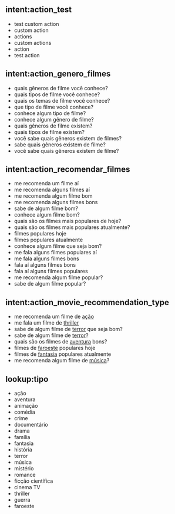 ## intent:action_test
- test custom action
- custom action
- actions
- custom actions
- action
- test action

## intent:action_genero_filmes
- quais gêneros de filme você conhece?
- quais tipos de filme você conhece?
- quais os temas de filme você conhece?
- que tipo de filme você conhece?
- conhece algum tipo de filme?
- conhece algum gênero de filme?
- quais gêneros de filme existem?
- quais tipos de filme existem?
- você sabe quais gêneros existem de filmes?
- sabe quais gêneros existem de filme?
- você sabe quais gêneros existem de filme?

## intent:action_recomendar_filmes
- me recomenda um filme aí
- me recomenda alguns filmes aí
- me recomenda algum filme bom
- me recomenda alguns filmes bons
- sabe de algum filme bom?
- conhece algum filme bom?
- quais são os filmes mais populares de hoje?
- quais são os filmes mais populares atualmente?
- filmes populares hoje
- filmes populares atualmente
- conhece algum filme que seja bom?
- me fala alguns filmes populares aí
- me fala alguns filmes bons
- fala aí alguns filmes bons
- fala aí alguns filmes populares
- me recomenda algum filme popular?
- sabe de algum filme popular?

## intent:action_movie_recommendation_type
- me recomenda um filme de [ação](tipo)
- me fala um filme de [thriller](tipo)
- sabe de algum filme de [terror](tipo) que seja bom?
- sabe de algum filme de [terror](tipo)?
- quais são os filmes de [aventura](tipo) bons?
- filmes de [faroeste](tipo) populares hoje
- filmes de [fantasia](tipo) populares atualmente
- me recomenda algum filme de [música](tipo)?

## lookup:tipo
- ação
- aventura
- animação
- comédia
- crime
- documentário
- drama
- família
- fantasia
- história
- terror
- música
- mistério
- romance
- ficção científica
- cinema TV
- thriller
- guerra
- faroeste
